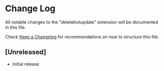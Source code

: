 # Change Log

All notable changes to the "deletehotupdate" extension will be documented in this file.

Check [Keep a Changelog](http://keepachangelog.com/) for recommendations on how to structure this file.

## [Unreleased]

- Initial release